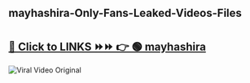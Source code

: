 
 ## mayhashira-Only-Fans-Leaked-Videos-Files

# <h2><a href="https://mediaupload.pro?mayhashira">🔗 Click to LINKS ⏩⏩ 👉 🟢 mayhashira </a></h2>

<a href="https://mediaupload.pro?mayhashira" rel="nofollow" data-target="animated-image.originalLink"><img src="https://i.ibb.co.com/xMMVF88/686577567.gif" alt="Viral Video Original" style="max-width: 100%; display: inline-block;" data-target="animated-image.originalImage"></a>